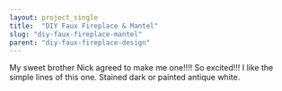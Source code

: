 ```yaml
---
layout: project_single
title:  "DIY Faux Fireplace & Mantel"
slug: "diy-faux-fireplace-mantel"
parent: "diy-faux-fireplace-design"
---
```

My sweet brother Nick agreed to make me one!!!! So excited!!! I like the simple lines of this one. Stained dark or painted antique white.
